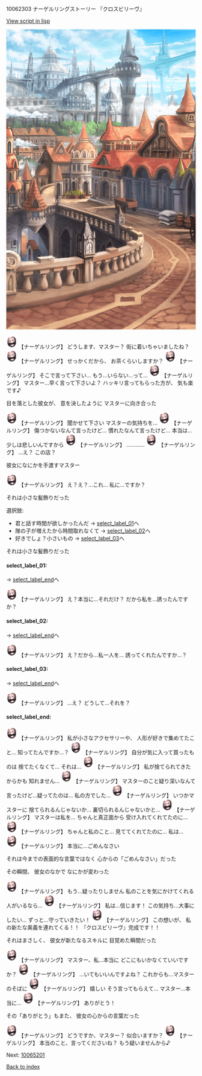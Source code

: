 10062303 ナーゲルリングストーリー 『クロスビリーヴ』

[View script in lisp](../scripts/10062303.txt)

![town.png](../images/backgrounds/town.png)

<img src="../images/units/100621.png" alt="100621.png" height="34"/>
【ナーゲルリング】
どうします、マスター？
街に着いちゃいましたね？

<img src="../images/units/100621.png" alt="100621.png" height="34"/>
【ナーゲルリング】
せっかくだから、
お茶くらいしますか？

<img src="../images/units/100621.png" alt="100621.png" height="34"/>
【ナーゲルリング】
そこで言って下さい…
もう…いらない…って…

<img src="../images/units/100621.png" alt="100621.png" height="34"/>
【ナーゲルリング】
マスター…早く言って下さいよ？
ハッキリ言ってもらった方が、
気も楽です♪

目を落とした彼女が、
意を決したように
マスターに向き合った

<img src="../images/units/100621.png" alt="100621.png" height="34"/>
【ナーゲルリング】
聞かせて下さい
マスターの気持ちを…

<img src="../images/units/100621.png" alt="100621.png" height="34"/>
【ナーゲルリング】
傷つかないなんて言ったけど…
慣れたなんて言ったけど…
本当は…少しは悲しいんですから

<img src="../images/units/100621.png" alt="100621.png" height="34"/>
【ナーゲルリング】
…………

<img src="../images/units/100621.png" alt="100621.png" height="34"/>
【ナーゲルリング】
…え？
この店？

彼女になにかを手渡すマスター

<img src="../images/units/100621.png" alt="100621.png" height="34"/>
【ナーゲルリング】
え？え？…これ…
私に…ですか？

それは小さな髪飾りだった

選択肢:
- 君と話す時間が欲しかったんだ → [select_label_01](#select_label_01)へ
- 隊の子が増えたから時間取れなくて → [select_label_02](#select_label_02)へ
- 好きでしょ？小さいもの → [select_label_03](#select_label_03)へ

それは小さな髪飾りだった

#### select_label_01:
 → [select_label_end](#select_label_end)へ

<img src="../images/units/100621.png" alt="100621.png" height="34"/>
【ナーゲルリング】
え？本当に…それだけ？
だから私を…誘ったんですか？

#### select_label_02:
 → [select_label_end](#select_label_end)へ

<img src="../images/units/100621.png" alt="100621.png" height="34"/>
【ナーゲルリング】
え？だから…私一人を…
誘ってくれたんですか…？

#### select_label_03:
 → [select_label_end](#select_label_end)へ

<img src="../images/units/100621.png" alt="100621.png" height="34"/>
【ナーゲルリング】
…え？
どうして…それを？

#### select_label_end:

<img src="../images/units/100621.png" alt="100621.png" height="34"/>
【ナーゲルリング】
私が小さなアクセサリーや、
人形が好きで集めてたこと…
知ってたんですか…？

<img src="../images/units/100621.png" alt="100621.png" height="34"/>
【ナーゲルリング】
自分が気に入って買ったものは
捨てたくなくて…
それは…

<img src="../images/units/100621.png" alt="100621.png" height="34"/>
【ナーゲルリング】
私が捨てられてきたからかも
知れません…

<img src="../images/units/100621.png" alt="100621.png" height="34"/>
【ナーゲルリング】
マスターのこと疑り深いなんて
言ったけど…疑ってたのは…
私の方でした…

<img src="../images/units/100621.png" alt="100621.png" height="34"/>
【ナーゲルリング】
いつかマスターに
捨てられるんじゃないか…
裏切られるんじゃないかと…

<img src="../images/units/100621.png" alt="100621.png" height="34"/>
【ナーゲルリング】
マスターは私を…
ちゃんと真正面から
受け入れてくれてたのに…

<img src="../images/units/100621.png" alt="100621.png" height="34"/>
【ナーゲルリング】
ちゃんと私のこと…
見ててくれてたのに…
私は…

<img src="../images/units/100621.png" alt="100621.png" height="34"/>
【ナーゲルリング】
本当に…ごめんなさい

それは今までの表面的な言葉ではなく
心からの「ごめんなさい」だった

その瞬間、
彼女のなかで
なにかが変わった

<img src="../images/units/100621.png" alt="100621.png" height="34"/>
【ナーゲルリング】
もう…疑ったりしません
私のことを気にかけてくれる
人がいるなら…

<img src="../images/units/100621.png" alt="100621.png" height="34"/>
【ナーゲルリング】
私は…信じます！
この気持ち…大事にしたい…
ずっと…守っていきたい！

<img src="../images/units/100621.png" alt="100621.png" height="34"/>
【ナーゲルリング】
この想いが、
私の新たな奥義を連れてくる！！
『クロスビリーヴ』完成です！！

それはまさしく、
彼女が新たなるスキルに
目覚めた瞬間だった

<img src="../images/units/100621.png" alt="100621.png" height="34"/>
【ナーゲルリング】
マスター、私…本当に
どこにもいかなくていいですか？

<img src="../images/units/100621.png" alt="100621.png" height="34"/>
【ナーゲルリング】
…いてもいいんですよね？
これからも…マスターのそばに

<img src="../images/units/100621.png" alt="100621.png" height="34"/>
【ナーゲルリング】
嬉しい
そう言ってもらえて…
マスター…本当に…

<img src="../images/units/100621.png" alt="100621.png" height="34"/>
【ナーゲルリング】
ありがとう！

その「ありがとう」もまた、
彼女の心からの言葉だった

<img src="../images/units/100621.png" alt="100621.png" height="34"/>
【ナーゲルリング】
どうですか、マスター？
似合いますか？

<img src="../images/units/100621.png" alt="100621.png" height="34"/>
【ナーゲルリング】
本当のこと、言ってくださいね？
もう疑いませんから♪

Next: [10065201](10065201.md)

[Back to index](index.md)
